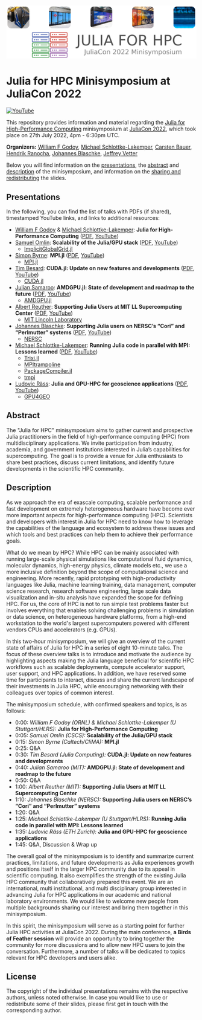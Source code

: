 <p align="center">
  <img src="assets/Julia_for_HPC-minisymposium-juliacon22.png" alt="Julia for HPC JuliaCon22" width="600" />
</p>

# Julia for HPC Minisymposium at JuliaCon 2022

[![YouTube](https://img.shields.io/youtube/views/fog1x9rs71Q?style=social)](https://www.youtube.com/watch?v=fog1x9rs71Q)

This repository provides information and material regarding the [Julia for High-Performance Computing](https://live.juliacon.org/talk/LUWYRJ) minisymposium at [JuliaCon 2022](https://juliacon.org/2022/), which took place on 27th July 2022, 4pm - 6:30pm UTC.

**Organizers:** [William F Godoy](https://github.com/williamfgc), [Michael Schlottke-Lakemper](https://github.com/sloede), [Carsten Bauer](https://github.com/carstenbauer), [Hendrik Ranocha](https://github.com/ranocha), [Johannes Blaschke](https://github.com/jblaschke), [Jeffrey Vetter](https://www.ornl.gov/staff-profile/jeffrey-s-vetter)

Below you will find information on the [presentations](#presentations), the [abstract](#abstract) and [description](#description) of the minisymposium, and information on the [sharing and redistributing](#license) the slides.

## Presentations
In the following, you can find the list of talks with PDFs (if shared), timestamped YouTube links, and links to additional resources:
* [William F Godoy](https://github.com/williamfgc) & [Michael Schlottke-Lakemper](https://github.com/sloede): **Julia for High-Performance Computing** ([PDF](presentations/William_F_Godoy-Julia_for_High-Performance_Computing.pdf), [YouTube](https://youtu.be/fog1x9rs71Q?t=80))
* [Samuel Omlin](https://github.com/omlins): **Scalability of the Julia/GPU stack** ([PDF](presentations/Samuel_Omlin-Scalability_of_the_Julia_GPU_stack.pdf), [YouTube](https://youtu.be/fog1x9rs71Q?t=407))
  * [ImplicitGlobalGrid.jl](https://github.com/eth-cscs/ImplicitGlobalGrid.jl)
* [Simon Byrne](https://github.com/simonbyrne): **MPI.jl** ([PDF](presentations/Simon_Byrne-MPI.jl.pdf), [YouTube](https://youtu.be/fog1x9rs71Q?t=959))
  * [MPI.jl](https://github.com/JuliaParallel/MPI.jl)
* [Tim Besard](https://github.com/maleadt): **CUDA.jl: Update on new features and developments** ([PDF](presentations/Tim_Besard-CUDA.jl-Update_on_new_features_and_developments.pdf), [YouTube](https://youtu.be/fog1x9rs71Q?t=1967))
  * [CUDA.jl](https://github.com/JuliaGPU/CUDA.jl)
* [Julian Samaroo](https://github.com/jpsamaroo): **AMDGPU.jl: State of development and roadmap to the future** ([PDF](presentations/Julian_Samaroo-AMDGPU.jl.pdf), [YouTube](https://youtu.be/fog1x9rs71Q?t=2568))
  * [AMDGPU.jl](https://github.com/JuliaGPU/AMDGPU.jl)
* [Albert Reuther](https://github.com/areuther): **Supporting Julia Users at MIT LL Supercomputing Center** ([PDF](presentations/Albert_Reuther-Supporting_Julia_Users_at_MIT_LL_Supercomputing_Center.pdf), [YouTube](https://youtu.be/fog1x9rs71Q?t=3600))
  * [MIT Lincoln Laboratory](https://www.ll.mit.edu/)
* [Johannes Blaschke](https://github.com/jblaschke): **Supporting Julia users on NERSC’s “Cori” and “Perlmutter” systems** ([PDF](presentations/Johannes_Blaschke-Supporting_Julia_users_on_NERSCs_Cori_and_Perlmutter_systems.pdf), [YouTube](https://youtu.be/fog1x9rs71Q?t=4178))
  * [NERSC](https://www.nersc.gov/)
* [Michael Schlottke-Lakemper](https://github.com/sloede): **Running Julia code in parallel with MPI: Lessons learned** ([PDF](presentations/Michael_Schlottke-Lakemper-Running_Julia_code_in_parallel_with_MPI_Lessons_learned.pdf), [YouTube](https://youtu.be/fog1x9rs71Q?t=5172))
  * [Trixi.jl](https://github.com/trixi-framework/Trixi.jl)
  * [MPItrampoline](https://github.com/eschnett/MPItrampoline)
  * [PackageCompiler.jl](https://github.com/JuliaLang/PackageCompiler.jl)
  * [tmpi](https://github.com/Azrael3000/tmpi)
* [Ludovic Räss](https://github.com/luraess): **Julia and GPU-HPC for geoscience applications** ([PDF](presentations/Ludovic_Raess-Julia_and_GPU-HPC_for_geoscience_applications.pdf), [YouTube](https://youtu.be/fog1x9rs71Q?t=5926))
  * [GPU4GEO](https://ptsolvers.github.io/GPU4GEO/)

## Abstract
The "Julia for HPC" minisymposium aims to gather current and prospective Julia practitioners in the field of high-performance computing (HPC) from multidisciplinary applications. We invite participation from industry, academia, and government institutions interested in Julia’s capabilities for supercomputing. The goal is to provide a venue for Julia enthusiasts to share best practices, discuss current limitations, and identify future developments in the scientific HPC community.

## Description
As we approach the era of exascale computing, scalable performance and fast development on extremely heterogeneous hardware have become ever more important aspects for high-performance computing (HPC). Scientists and developers with interest in Julia for HPC need to know how to leverage the capabilities of the  language and ecosystem to address these issues and which tools and best practices can help them to achieve their performance goals.

What do we mean by HPC? While HPC can be mainly associated with running large-scale physical simulations like computational fluid dynamics, molecular dynamics, high-energy physics, climate models etc., we use a more inclusive definition beyond the scope of computational science and engineering. More recently, rapid prototyping with high-productivity languages like Julia, machine learning training, data management, computer science research, research software engineering, large scale data visualization and in-situ analysis have expanded the scope for defining HPC. For us, the core of HPC is not to run simple test problems faster but involves everything that enables solving challenging problems in simulation or data science, on heterogeneous hardware platforms, from a high-end workstation to the world's largest supercomputers powered with different vendors CPUs and accelerators (e.g. GPUs).

In this two-hour minisymposium, we will give an overview of the current state of affairs of Julia for HPC in a series of eight 10-minute talks. The focus of these overview talks is to introduce and motivate the audience by highlighting aspects making the Julia language beneficial for scientific HPC workflows such as scalable deployments, compute accelerator support, user support, and HPC applications. In addition, we have reserved some time for participants to interact, discuss and share the current landscape of their investments in Julia HPC, while encouraging networking with their colleagues over topics of common interest.

The minisymposium schedule, with confirmed speakers and topics, is as follows:

* 0:00: *William F Godoy (ORNL) & Michael Schlottke-Lakemper (U Stuttgart/HLRS):* **Julia for High-Performance Computing**
* 0:05: *Samuel Omlin (CSCS):* **Scalability of the Julia/GPU stack**
* 0:15: *Simon Byrne (Caltech/CliMA):* **MPI.jl**
* 0:25: Q&A
* 0:30: *Tim Besard (Julia Computing):* **CUDA.jl: Update on new features and developments**
* 0:40: *Julian Samaroo (MIT):* **AMDGPU.jl: State of development and roadmap to the future**
* 0:50: Q&A
* 1:00: *Albert Reuther (MIT):* **Supporting Julia Users at MIT LL Supercomputing Center**
* 1:10: *Johannes Blaschke (NERSC):* **Supporting Julia users on NERSC’s “Cori” and “Perlmutter” systems**
* 1:20: Q&A
* 1:25: *Michael Schlottke-Lakemper (U Stuttgart/HLRS):* **Running Julia code in parallel with MPI: Lessons learned**
* 1:35: *Ludovic Räss (ETH Zurich):* **Julia and GPU-HPC for geoscience applications**
* 1:45: Q&A, Discussion & Wrap up

The overall goal of the minisymposium is to identify and summarize current practices, limitations, and future developments as Julia experiences growth and positions itself in the larger HPC community due to its appeal in scientific computing. It also exemplifies the strength of the existing Julia HPC community that collaboratively prepared this event. We are an international, multi institutional, and multi disciplinary group interested in advancing Julia for HPC applications in our academic and national laboratory environments. We would like to welcome new people from multiple backgrounds sharing our interest and bring them together in this minisymposium.

In this spirit, the minisymposium will serve as a starting point for further Julia HPC activities at JuliaCon 2022. During the main conference, **a Birds of Feather session** will provide an opportunity to bring together the community for more discussions and to allow new HPC users to join the conversation. Furthermore, a number of talks will be dedicated to topics relevant for HPC developers and users alike.

## License
The copyright of the individual presentations remains with the respective authors, unless noted otherwise. In case you would like to use or redistribute some of their slides, please first get in touch with the corresponding author.
